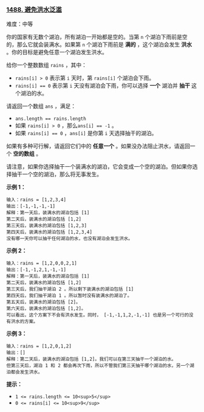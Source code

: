 ### [1488\. 避免洪水泛滥](https://leetcode.cn/problems/avoid-flood-in-the-city/)

难度：中等

你的国家有无数个湖泊，所有湖泊一开始都是空的。当第 `n` 个湖泊下雨前是空的，那么它就会装满水。如果第 `n` 个湖泊下雨前是 **满的** ，这个湖泊会发生 **洪水** 。你的目标是避免任意一个湖泊发生洪水。

给你一个整数数组 `rains` ，其中：

-   `rains[i] > 0` 表示第 `i` 天时，第 `rains[i]` 个湖泊会下雨。
-   `rains[i] == 0` 表示第 `i` 天没有湖泊会下雨，你可以选择 **一个** 湖泊并 **抽干** 这个湖泊的水。

请返回一个数组 `ans` ，满足：

-   `ans.length == rains.length`
-   如果 `rains[i] > 0` ，那么`ans[i] == -1` 。
-   如果 `rains[i] == 0` ，`ans[i]` 是你第 `i` 天选择抽干的湖泊。

如果有多种可行解，请返回它们中的 **任意一个** 。如果没办法阻止洪水，请返回一个 **空的数组** 。

请注意，如果你选择抽干一个装满水的湖泊，它会变成一个空的湖泊。但如果你选择抽干一个空的湖泊，那么将无事发生。

**示例 1：**

```
输入：rains = [1,2,3,4]
输出：[-1,-1,-1,-1]
解释：第一天后，装满水的湖泊包括 [1]
第二天后，装满水的湖泊包括 [1,2]
第三天后，装满水的湖泊包括 [1,2,3]
第四天后，装满水的湖泊包括 [1,2,3,4]
没有哪一天你可以抽干任何湖泊的水，也没有湖泊会发生洪水。
```

**示例 2：**

```
输入：rains = [1,2,0,0,2,1]
输出：[-1,-1,2,1,-1,-1]
解释：第一天后，装满水的湖泊包括 [1]
第二天后，装满水的湖泊包括 [1,2]
第三天后，我们抽干湖泊 2 。所以剩下装满水的湖泊包括 [1]
第四天后，我们抽干湖泊 1 。所以暂时没有装满水的湖泊了。
第五天后，装满水的湖泊包括 [2]。
第六天后，装满水的湖泊包括 [1,2]。
可以看出，这个方案下不会有洪水发生。同时， [-1,-1,1,2,-1,-1] 也是另一个可行的没有洪水的方案。
```

**示例 3：**

```
输入：rains = [1,2,0,1,2]
输出：[]
解释：第二天后，装满水的湖泊包括 [1,2]。我们可以在第三天抽干一个湖泊的水。
但第三天后，湖泊 1 和 2 都会再次下雨，所以不管我们第三天抽干哪个湖泊的水，另一个湖泊都会发生洪水。
```

**提示：**

-   `1 <= rains.length <= 10<sup>5</sup>`
-   `0 <= rains[i] <= 10<sup>9</sup>`
